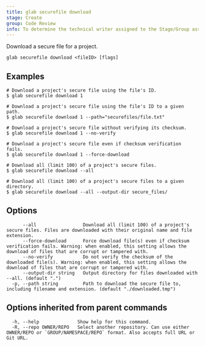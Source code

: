 ```yaml
---
title: glab securefile download
stage: Create
group: Code Review
info: To determine the technical writer assigned to the Stage/Group associated with this page, see https://about.gitlab.com/handbook/product/ux/technical-writing/#assignments
---
```


<!--
This documentation is auto generated by a script.
Please do not edit this file directly. Run `make gen-docs` instead.
-->

Download a secure file for a project.

```plaintext
glab securefile download <fileID> [flags]
```

## Examples

```console
# Download a project's secure file using the file's ID.
$ glab securefile download 1

# Download a project's secure file using the file's ID to a given path.
$ glab securefile download 1 --path="securefiles/file.txt"

# Download a project's secure file without verifying its checksum.
$ glab securefile download 1 --no-verify

# Download a project's secure file even if checksum verification fails.
$ glab securefile download 1 --force-download

# Download all (limit 100) of a project's secure files.
$ glab securefile download --all

# Download all (limit 100) of a project's secure files to a given directory.
$ glab securefile download --all --output-dir secure_files/

```

## Options

```plaintext
      --all                 Download all (limit 100) of a project's secure files. Files are downloaded with their original name and file extension.
      --force-download      Force download file(s) even if checksum verification fails. Warning: when enabled, this setting allows the download of files that are corrupt or tampered with.
      --no-verify           Do not verify the checksum of the downloaded file(s). Warning: when enabled, this setting allows the download of files that are corrupt or tampered with.
      --output-dir string   Output directory for files downloaded with --all. (default ".")
  -p, --path string         Path to download the secure file to, including filename and extension. (default "./downloaded.tmp")
```

## Options inherited from parent commands

```plaintext
  -h, --help              Show help for this command.
  -R, --repo OWNER/REPO   Select another repository. Can use either OWNER/REPO or `GROUP/NAMESPACE/REPO` format. Also accepts full URL or Git URL.
```
